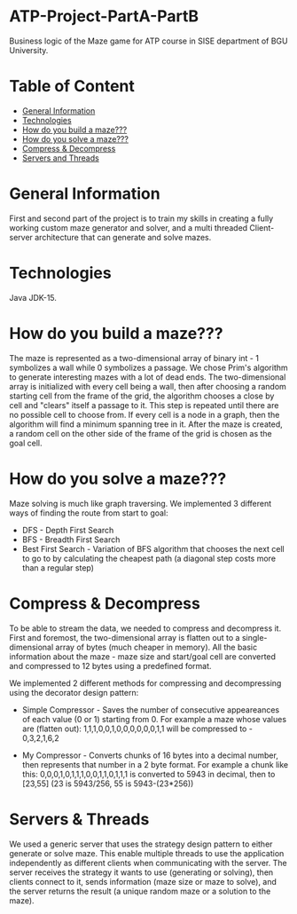 # ATP-Project-PartA-PartB

Business logic of the Maze game for ATP course in SISE department of BGU University.

# Table of Content
* [General Information](#General-Information)
* [Technologies](#Technologies)
* [How do you build a maze???](#How-do-you-build-a-maze???)
* [How do you solve a maze???](#How-do-you-solve-a-maze???)
* [Compress & Decompress](#Compress-&-Decompress)
* [Servers and Threads](#Servers-&-Threads)

# General Information
First and second part of the project is to train my skills in creating a fully working custom maze generator and solver, and a multi threaded Client-server architecture that can generate and solve mazes.

# Technologies
Java JDK-15.

# How do you build a maze???
The maze is represented as a two-dimensional array of binary int - 1 symbolizes a wall while 0 symbolizes a passage. We chose Prim's algorithm to generate interesting mazes with a lot of dead ends. The two-dimensional array is initialized with every cell being a wall, then after choosing a random starting cell from the frame of the grid, the algorithm chooses a close by cell and "clears" itself a passage to it. This step is repeated until there are no possible cell to choose from. If every cell is a node in a graph, then the algorithm will find a minimum spanning tree in it. After the maze is created, a random cell on the other side of the frame of the grid is chosen as the goal cell.

# How do you solve a maze???
Maze solving is much like graph traversing. We implemented 3 different ways of finding the route from start to goal:
* DFS - Depth First Search
* BFS - Breadth First Search
* Best First Search - Variation of BFS  algorithm that chooses the next cell to go to by calculating the cheapest path (a diagonal step costs more than a regular step)

# Compress & Decompress
To be able to stream the data, we needed to compress and decompress it. First and foremost, the two-dimensional array is flatten out to a single-dimensional array of bytes (much cheaper in memory). All the basic information about the maze - maze size and start/goal cell are converted and compressed to 12 bytes using a predefined format.

We implemented 2 different methods for compressing and decompressing using the decorator design pattern:

* Simple Compressor - Saves the number of consecutive appeareances of each value (0 or 1) starting from 0. 
For example a maze whose values are (flatten out): 1,1,1,0,0,1,0,0,0,0,0,0,1,1 will be compressed to - 0,3,2,1,6,2

* My Compressor - Converts chunks of 16 bytes into a decimal number, then represents that number in a 2 byte format.
For example a chunk like this: 0,0,0,1,0,1,1,1,0,0,1,1,0,1,1,1 is converted to 5943 in decimal, then to [23,55] (23 is 5943/256, 55 is 5943-(23*256))

# Servers & Threads
We used a generic server that uses the strategy design pattern to either generate or solve maze. This enable multiple threads to use the application independently as different clients when communicating with the server.
The server receives the strategy it wants to use (generating or solving), then clients connect to it, sends information (maze size or maze to solve), and the server returns the result (a unique random maze or a solution to the maze).
